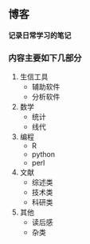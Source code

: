 ## 博客

**记录日常学习的笔记**



### 内容主要如下几部分

1. 生信工具
   - 辅助软件
   - 分析软件
2. 数学
   - 统计
   - 线代
3. 编程
   - R
   - python
   - perl
4. 文献
   - 综述类
   - 技术类
   - 科研类
5. 其他
   - 读后感
   - 杂类